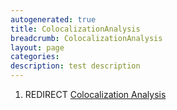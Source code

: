```yaml
---
autogenerated: true
title: ColocalizationAnalysis
breadcrumb: ColocalizationAnalysis
layout: page
categories: 
description: test description
---
```


1.  REDIRECT [Colocalization Analysis](Colocalization_Analysis)
